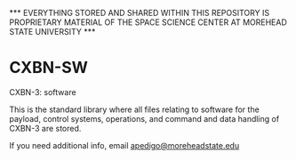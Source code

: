 *** EVERYTHING STORED AND SHARED WITHIN THIS REPOSITORY IS PROPRIETARY MATERIAL OF THE SPACE SCIENCE CENTER AT MOREHEAD STATE UNIVERSITY ***

# CXBN-SW
CXBN-3: software

This is the standard library where all files relating to software for the payload, control systems, operations, and command and data handling of CXBN-3 are stored. 

If you need additional info, email apedigo@moreheadstate.edu 
